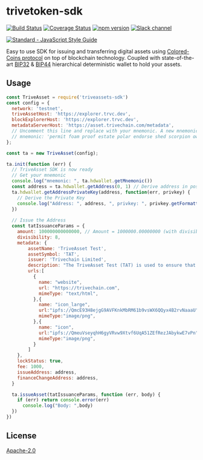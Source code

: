 # trivetoken-sdk
[![Build Status](https://travis-ci.org/Colored-Coins/colored-coins-sdk.svg?branch=master)](https://travis-ci.org/Colored-Coins/colored-coins-sdk)
[![Coverage Status](https://coveralls.io/repos/github/Colored-Coins/colored-coins-sdk/badge.svg?branch=master)](https://coveralls.io/github/Colored-Coins/colored-coins-sdk?branch=master)
[![npm version](https://badge.fury.io/js/triveassets-sdk.svg)](http://badge.fury.io/js/triveassets-sdk)
[![Slack channel](http://slack.triveassets.org/badge.svg)](http://slack.triveassets.org)

[![Standard - JavaScript Style Guide](https://cdn.rawgit.com/feross/standard/master/badge.svg)](https://github.com/feross/standard)

Easy to use SDK for issuing and transferring digital assets using [Colored-Coins protocol](https://github.com/Colored-Coins/Colored-Coins-Protocol-Specification) on top of blockchain technology.
Coupled with state-of-the-art [BIP32](https://github.com/bitcoin/bips/blob/master/bip-0032.mediawiki) & [BIP44](https://github.com/bitcoin/bips/blob/master/bip-0044.mediawiki) hierarchical deterministic wallet to hold your assets.

## Usage

```js
const TriveAsset = require('triveassets-sdk')
const config = {
  network: 'testnet',
  triveAssetHost: 'https://explorer.trvc.dev',
  blockExplorerHost: 'https://explorer.trvc.dev',
  metadataServerHost: 'https://asset.trivechain.com/metadata',
  // Uncomment this line and replace with your mnemonic. A new mnemonic will be generated
  // mnemonic: 'permit foam proof estate polar endorse shed scorpion own truth blue siege hen uniform enact'
};

const ta = new TriveAsset(config);

ta.init(function (err) {
  // TriveAsset SDK is now ready
  // Get your mnemonic
  console.log("mnemonic: ", ta.hdwallet.getMnemonic())
  const address = ta.hdwallet.getAddress(0, 1) // Derive address in position 0,0 from mnemonic
  ta.hdwallet.getAddressPrivateKey(address, function(err, privkey) {
    // Derive the Private Key
    console.log("Address: ", address, ", privkey: ", privkey.getFormattedValue());
  })
  
  // Issue the Address
  const tatIssuanceParams = {
    amount: 100000000000000, // Amount = 1000000.00000000 (with divisibility)
    divisibility: 8,
    metadata: {
        assetName: 'TriveAsset Test',
        assetSymbol: 'TAT',
        issuer: 'Trivechain Limited',
        description: "The TriveAsset Test (TAT) is used to ensure that the asset is issued correctly",
        urls:[
          {
            name: "website",
            url: "https://trivechain.com",
            mimeType: "text/html",
          },{
            name: "icon_large", 
            url:"ipfs://QmcE93H8ejgG9AVFKnkMbRM61b9vsWX6QQyx4B2rvNaaaU",
            mimeType:"image/png",
          },{
            name: "icon",
            url:"ipfs://QmeuVseyqhH6gyVRvw9Xtvf6UqA51ZEfRezJAbykwE7vPn",
            mimeType:"image/png",
          }
        ]
    },
    lockStatus: true,
    fee: 1000,
    issueAddress: address,
    financeChangeAddress: address,
  }

  ta.issueAsset(tatIssuanceParams, function (err, body) {
    if (err) return console.error(err)
      console.log("Body: ",body)
  })
})
```

## License

[Apache-2.0](http://www.apache.org/licenses/LICENSE-2.0)
